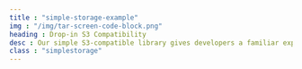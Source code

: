 ```yaml
---
title : "simple-storage-example"
img : "/img/tar-screen-code-block.png"
heading : Drop-in S3 Compatibility
desc : Our simple S3-compatible library gives developers a familiar experience.
class : "simplestorage"
---
```

